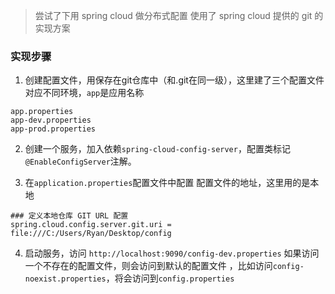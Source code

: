 > 尝试了下用 spring cloud 做分布式配置
> 使用了 spring cloud 提供的 git 的实现方案

### 实现步骤
1. 创建配置文件，用保存在git仓库中（和.git在同一级），这里建了三个配置文件对应不同环境，`app`是应用名称
```
app.properties
app-dev.properties
app-prod.properties
```

2. 创建一个服务，加入依赖`spring-cloud-config-server`，配置类标记`@EnableConfigServer`注解。

3. 在`application.properties`配置文件中配置 配置文件的地址，这里用的是本地
```
### 定义本地仓库 GIT URL 配置
spring.cloud.config.server.git.uri = file:///C:/Users/Ryan/Desktop/config
```

4. 启动服务，访问 `http://localhost:9090/config-dev.properties`
如果访问一个不存在的配置文件，则会访问到默认的配置文件 ，比如访问`config-noexist.properties`，将会访问到`config.properties`
